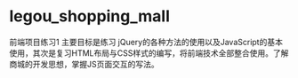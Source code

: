 # legou_shopping_mall
前端项目练习1 主要目标是练习 jQuery的各种方法的使用以及JavaScript的基本使用，其次是复习HTML布局与CSS样式的编写，将前端技术全部整合使用。了解商城的开发思想，掌握JS页面交互的写法。
